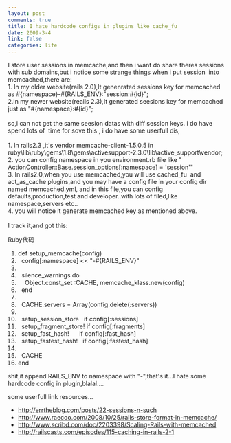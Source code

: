 ```yaml
--- 
layout: post
comments: true
title: I hate hardcode configs in plugins like cache_fu
date: 2009-3-4
link: false
categories: life
---
```

<p>I store user sessions in memcache,and then i want do share theres sessions with sub domains,but i notice some strange things when i put session&nbsp; into memcached,there are:<br />
1. In my older website(rails 2.0),It genenrated sessions key for memcached as #{namespace}-#{RAILS_ENV}:&quot;session:#{id}&quot;;<br />
2.In my newer website(reails 2.3),It generated seesions key for memcached just as &quot;#{namespace}:#{id}&quot;;<br />
<br />
so,i can not get the same seesion datas with diff session keys. i do have spend lots of&nbsp; time for sove this , i do have some userfull dis,<br />
<br />
1. In rails2.3 ,it's vendor memcache-client-1.5.0.5 in ruby\lib\ruby\gems\1.8\gems\activesupport-2.3.0\lib\active_support\vendor;<br />
2. you can config namespace in you environment.rb file like &quot;&nbsp; ActionController::Base.session_options[:namespace] = 'session'&quot;<br />
3. In rails2.0,when you use memcached,you will use cached_fu&nbsp; and act_as_cache plugins,and you may have a config file in your config dir named memcached.yml, and in this file,you can config defaults,production,test and developer..with lots of filed,like namespace,servers etc..<br />
4. you will notice it generate memcached key as mentioned above.<br />
<br />
I track it,and got this:</p>
<div class="codeText">
<div class="codeHead">Ruby代码</div>
<ol class="dp-rb" start="1">
    <li class="alt"><span><span class="keyword">def</span><span>&nbsp;setup_memcache(config)&nbsp;&nbsp;</span></span></li>
    <li class=""><span>&nbsp;&nbsp;config[<span class="symbol">:namespace</span><span>]&nbsp;&lt;&lt;&nbsp;</span><span class="string">&quot;-#{RAILS_ENV}&quot;</span><span>&nbsp;&nbsp;</span></span></li>
    <li class="alt"><span>&nbsp;&nbsp;</span></li>
    <li class=""><span>&nbsp;&nbsp;silence_warnings&nbsp;<span class="keyword">do</span><span>&nbsp;&nbsp;</span></span></li>
    <li class="alt"><span>&nbsp;&nbsp;&nbsp;&nbsp;<span class="builtin">Object</span><span>.const_set&nbsp;:CACHE,&nbsp;memcache_klass.</span><span class="keyword">new</span><span>(config)&nbsp;&nbsp;</span></span></li>
    <li class=""><span>&nbsp;&nbsp;<span class="keyword">end</span><span>&nbsp;&nbsp;</span></span></li>
    <li class="alt"><span>&nbsp;&nbsp;</span></li>
    <li class=""><span>&nbsp;&nbsp;CACHE.servers&nbsp;=&nbsp;<span class="builtin">Array</span><span>(config.delete(</span><span class="symbol">:servers</span><span>))&nbsp;&nbsp;</span></span></li>
    <li class="alt"><span>&nbsp;&nbsp;</span></li>
    <li class=""><span>&nbsp;&nbsp;setup_session_store&nbsp;&nbsp;&nbsp;<span class="keyword">if</span><span>&nbsp;config[</span><span class="symbol">:sessions</span><span>]&nbsp;&nbsp;</span></span></li>
    <li class="alt"><span>&nbsp;&nbsp;setup_fragment_store!&nbsp;<span class="keyword">if</span><span>&nbsp;config[</span><span class="symbol">:fragments</span><span>]&nbsp;&nbsp;</span></span></li>
    <li class=""><span>&nbsp;&nbsp;setup_fast_hash!&nbsp;&nbsp;&nbsp;&nbsp;&nbsp;&nbsp;<span class="keyword">if</span><span>&nbsp;config[</span><span class="symbol">:fast_hash</span><span>]&nbsp;&nbsp;</span></span></li>
    <li class="alt"><span>&nbsp;&nbsp;setup_fastest_hash!&nbsp;&nbsp;&nbsp;<span class="keyword">if</span><span>&nbsp;config[</span><span class="symbol">:fastest_hash</span><span>]&nbsp;&nbsp;</span></span></li>
    <li class=""><span>&nbsp;&nbsp;</span></li>
    <li class="alt"><span>&nbsp;&nbsp;CACHE&nbsp;&nbsp;</span></li>
    <li class=""><span><span class="keyword">end</span><span>&nbsp;&nbsp;</span></span></li>
</ol>
</div>
<p>shit,it append RAILS_ENV to namespace with &quot;-&quot;,that's it...I hate some hardcode config in plugin,blalal....</p>
<p>some userfull link resources...</p>
<ul>
    <li><a href="http://errtheblog.com/posts/22-sessions-n-such">http://errtheblog.com/posts/22-sessions-n-such</a></li>
    <li><a href="http://www.raecoo.com/2008/10/25/rails-store-format-in-memcache/">http://www.raecoo.com/2008/10/25/rails-store-format-in-memcache/</a></li>
    <li><a href="http://www.scribd.com/doc/2203398/Scaling-Rails-with-memcached">http://www.scribd.com/doc/2203398/Scaling-Rails-with-memcached</a></li>
    <li><a href="http://railscasts.com/episodes/115-caching-in-rails-2-1">http://railscasts.com/episodes/115-caching-in-rails-2-1</a></li>
</ul>
